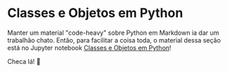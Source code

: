 # Classes e Objetos em Python

Manter um material "code-heavy" sobre Python em Markdown ia dar um trabalhão chato. Então, para facilitar a coisa toda, o material dessa seção está no Jupyter notebook [Classes e Objetos em Python](#)!

Checa lá! :partying_face:
